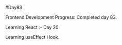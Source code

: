 #Day83

Frontend Development Progress: Completed day 83.

Learning React :- Day 20

Learning useEffect Hook.